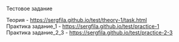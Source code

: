Тестовое задание

Теория - https://sergfila.github.io/test/theory-1/task.html<br>
Практика задание_1 - https://sergfila.github.io/test/practice-1<br>
Практика задание_2_3 - https://sergfila.github.io/test/practice-2-3<br>
